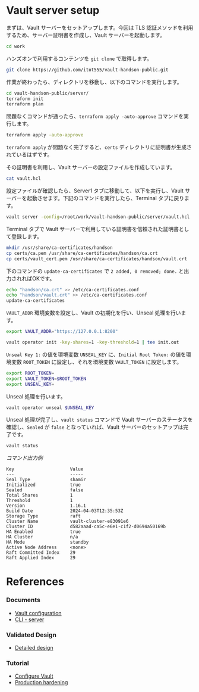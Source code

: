 # Vault server setup

まずは、Vault サーバーをセットアップします。今回は TLS 認証メソッドを利用するため、サーバー証明書を作成し、Vault サーバーを起動します。

```bash
cd work
```

ハンズオンで利用するコンテンツを `git clone` で取得します。

```bash
git clone https://github.com/itot555/vault-handson-public.git
```

作業が終わったら、ディレクトリを移動し、以下のコマンドを実行します。

```bash
cd vault-handson-public/server/
terraform init
terraform plan
```

問題なくコマンドが通ったら、`terraform apply -auto-approve` コマンドを実行します。

```bash
terraform apply -auto-approve
```

`terraform apply` が問題なく完了すると、`certs` ディレクトリに証明書が生成されているはずです。

その証明書を利用し、Vault サーバーの設定ファイルを作成しています。

```bash
cat vault.hcl
```

設定ファイルが確認したら、Server1 タブに移動して、以下を実行し、Vault サーバーを起動させます。下記のコマンドを実行したら、Terminal タブに戻ります。

```bash
vault server -config=/root/work/vault-handson-public/server/vault.hcl
```

Terminal タブで Vault サーバーで利用している証明書を信頼された証明書として登録します。

```bash
mkdir /usr/share/ca-certificates/handson
cp certs/ca.pem /usr/share/ca-certificates/handson/ca.crt
cp certs/vault_cert.pem /usr/share/ca-certificates/handson/vault.crt
```

下のコマンドの `update-ca-certificates` で `2 added, 0 removed; done.` と出力されればOKです。

```bash
echo "handson/ca.crt" >> /etc/ca-certificates.conf
echo "handson/vault.crt" >> /etc/ca-certificates.conf
update-ca-certificates
```

`VAULT_ADDR` 環境変数を設定し、Vault の初期化を行い、Unseal 処理を行います。

```bash
export VAULT_ADDR="https://127.0.0.1:8200"
```

```bash
vault operator init -key-shares=1 -key-threshold=1 | tee init.out
```

`Unseal Key 1:` の値を環境変数 `UNSEAL_KEY` に、`Initial Root Token:` の値を環境変数 `ROOT_TOKEN` に設定し、それを環境変数 `VAULT_TOKEN` に設定します。

```bash
export ROOT_TOKEN=
export VAULT_TOKEN=$ROOT_TOKEN
export UNSEAL_KEY=
```

Unseal 処理を行います。

```bash
vault operator unseal $UNSEAL_KEY
```

Unseal 処理が完了し、`vault status` コマンドで Vault サーバーのステータスを確認し、`Sealed` が `false` となっていれば、Vault サーバーのセットアップは完了です。

```bash
vault status
```

*コマンド出力例*
```console
Key                     Value
---                     -----
Seal Type               shamir
Initialized             true
Sealed                  false
Total Shares            1
Threshold               1
Version                 1.16.1
Build Date              2024-04-03T12:35:53Z
Storage Type            raft
Cluster Name            vault-cluster-e83091e6
Cluster ID              d582aaad-ca5c-e6e1-c1f2-d0694a50169b
HA Enabled              true
HA Cluster              n/a
HA Mode                 standby
Active Node Address     <none>
Raft Committed Index    29
Raft Applied Index      29
```

# References

### Documents

- [Vault configuration](https://developer.hashicorp.com/vault/docs/configuration)
- [CLI - server](https://developer.hashicorp.com/vault/docs/commands/server)

### Validated Design

- [Detailed design](https://developer.hashicorp.com/validated-designs/vault-solution-design-guides-vault-enterprise/detailed-design)

### Tutorial

- [Configure Vault](https://developer.hashicorp.com/vault/tutorials/operations/configure-vault)
- [Production hardening](https://developer.hashicorp.com/vault/tutorials/operations/production-hardening)